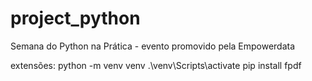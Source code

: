 # project_python
Semana do Python na Prática - evento promovido pela  Empowerdata 

extensões:
python -m venv venv
.\venv\Scripts\activate
pip install fpdf